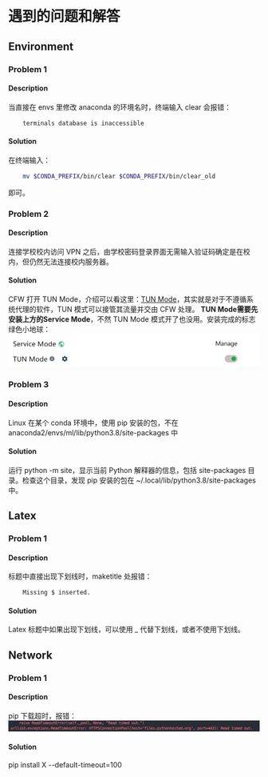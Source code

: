 # 遇到的问题和解答

## Environment
### Problem 1
#### Description
当直接在 envs 里修改 anaconda 的环境名时，终端输入 clear 会报错：

```bash
    terminals database is inaccessible
```
#### Solution
在终端输入：

```bash
    mv $CONDA_PREFIX/bin/clear $CONDA_PREFIX/bin/clear_old
```
即可。

### Problem 2
#### Description
连接学校校内访问 VPN 之后，由学校密码登录界面无需输入验证码确定是在校内，但仍然无法连接校内服务器。
#### Solution
CFW 打开 TUN Mode，介绍可以看这里：[TUN Mode](https://docs.gtk.pw/contents/tun.html)，其实就是对于不遵循系统代理的软件，TUN 模式可以接管其流量并交由 CFW 处理。
**TUN Mode需要先安装上方的Service Mode**，不然 TUN Mode 模式开了也没用。安装完成的标志绿色小地球：
![1](assets/1.png)


### Problem 3
#### Description
Linux 在某个 conda 环境中，使用 pip 安装的包，不在 anaconda2/envs/ml/lib/python3.8/site-packages 中

#### Solution
运行 python -m site，显示当前 Python 解释器的信息，包括 site-packages 目录。检查这个目录，发现 pip 安装的包在 ~/.local/lib/python3.8/site-packages 中。

## Latex
### Problem 1
#### Description
标题中直接出现下划线时，maketitle 处报错：

```bash
    Missing $ inserted.
```
#### Solution
Latex 标题中如果出现下划线，可以使用 \_ 代替下划线，或者不使用下划线。

## Network
### Problem 1
#### Description
pip 下载超时，报错：
![](assets/2.png)

#### Solution
pip install X --default-timeout=100